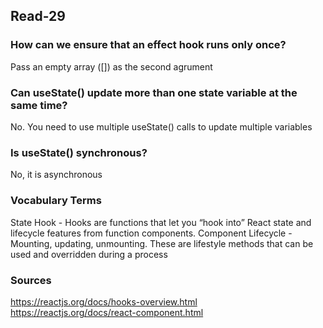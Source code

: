 ## Read-29

### How can we ensure that an effect hook runs only once?
Pass an empty array ([]) as the second agrument


### Can useState() update more than one state variable at the same time?
No. You need to use multiple useState() calls to update multiple variables
  
### Is useState() synchronous?
No, it is asynchronous

### Vocabulary Terms
State Hook - Hooks are functions that let you “hook into” React state and lifecycle features from function components.
Component Lifecycle - Mounting, updating, unmounting. These are lifestyle methods that can be used and overridden during a process

### Sources
https://reactjs.org/docs/hooks-overview.html    
https://reactjs.org/docs/react-component.html
